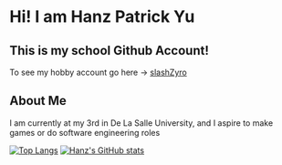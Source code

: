 # Hi! I am Hanz Patrick Yu



## This is my school Github Account! 
To see my hobby account go here -> [slashZyro](https://github.com/slashZyro)
 
## About Me
I am currently at my 3rd in De La Salle University, and I aspire to make games or do software engineering roles

<!-- [![GitHub Streak](https://streak-stats.demolab.com/?user=DLSYu)](https://git.io/streak-stats) -->

[![Top Langs](https://github-readme-stats.vercel.app/api/top-langs/?username=DLSYu)](https://github.com/DLSYu/github-readme-stats)
[![Hanz's GitHub stats](https://github-readme-stats.vercel.app/api?username=DLSYu)](https://github.com/DLSYu/github-readme-stats)
